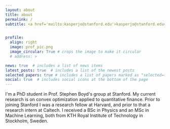 ```yaml
---
layout: about
title: about
permalink: /
subtitle: <a href='mailto:kasperjo@stanford.edu'>kasperjo@stanford.edu</a>


profile:
  align: right
  image: prof_pic.png
  image_circular: True # crops the image to make it circular
  # address: >

news: true  # includes a list of news items
latest_posts: true  # includes a list of the newest posts
selected_papers: true # includes a list of papers marked as "selected={true}"
social: true  # includes social icons at the bottom of the page
---
```


I'm a PhD student in Prof. Stephen Boyd's group at Stanford. My current
research is on convex optimization applied to quantitative finance. Prior
to joining Stanford I was a research fellow at Harvard, and prior to that a
research intern at Caltech. I received a BSc in Physics and an MSc in Machine
Learning, both from KTH Royal Institute of Technology in Stockholm, Sweden.
